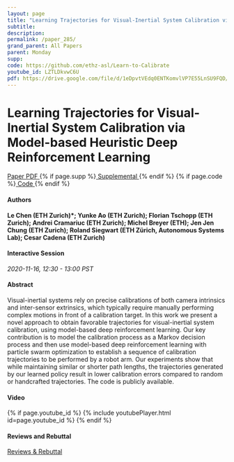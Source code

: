 ```yaml
---
layout: page
title: "Learning Trajectories for Visual-Inertial System Calibration via Model-based Heuristic Deep Reinforcement Learning"
subtitle: 
description:
permalink: /paper_285/
grand_parent: All Papers
parent: Monday
supp: 
code: https://github.com/ethz-asl/Learn-to-Calibrate
youtube_id: LZTLDkvwC6U
pdf: https://drive.google.com/file/d/1eDpvtVEdq0ENTKomvlVP7E55LnSU9FQD/view
---
```


# Learning Trajectories for Visual-Inertial System Calibration via Model-based Heuristic Deep Reinforcement Learning

<a href="https://drive.google.com/file/d/1eDpvtVEdq0ENTKomvlVP7E55LnSU9FQD/view" target="_blank" rel="noopener noreferrer" class="btn btn-blue"><i class="fa fa-file-text-o" aria-hidden="true"></i> Paper PDF </a> {% if page.supp %}<a href="" target="_blank" rel="noopener noreferrer" class="btn btn-green"><i class="fa fa-file-text-o" aria-hidden="true"></i> Supplemental </a>{% endif %} {% if page.code %}<a href="https://github.com/ethz-asl/Learn-to-Calibrate" target="_blank" rel="noopener noreferrer" class="btn"><i class="fa fa-github" aria-hidden="true"></i> Code </a>{% endif %} 

#### Authors
**Le Chen (ETH Zurich)*; Yunke Ao (ETH Zurich); Florian Tschopp (ETH Zurich); Andrei Cramariuc (ETH Zurich); Michel Breyer (ETH); Jen Jen Chung (ETH Zurich); Roland Siegwart (ETH Zürich, Autonomous Systems Lab); Cesar Cadena (ETH Zurich)**

#### Interactive Session
*2020-11-16, 12:30 - 13:00 PST* 

#### Abstract
Visual-inertial systems rely on precise calibrations of both camera intrinsics and inter-sensor extrinsics, which typically require manually performing complex motions in front of a calibration target. In this work we present a novel approach to obtain favorable trajectories for visual-inertial system calibration, using model-based deep reinforcement learning. Our key contribution is to model the calibration process as a Markov decision process and then use model-based deep reinforcement learning with particle swarm optimization to establish a sequence of calibration trajectories to be performed by a robot arm. Our experiments show that while maintaining similar or shorter path lengths, the trajectories generated by our learned policy result in lower calibration errors compared to random or handcrafted trajectories. The code is publicly available.

#### Video
{% if page.youtube_id %}
{% include youtubePlayer.html id=page.youtube_id %}
{% endif %}

#### Reviews and Rebuttal
<a href="https://drive.google.com/file/d/1E2c5RcjCanbu9CP41w-efx3qyL1Onz8R/view" target="_blank" rel="noopener noreferrer" class="btn btn-purple"><i class="fa fa-pencil-square-o" aria-hidden="true"></i> Reviews & Rebuttal </a>

